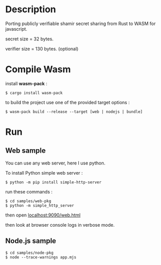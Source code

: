 # Description
Porting publicly verifiable shamir secret sharing from Rust to WASM for javascript.

secret size = 32 bytes.

verifier size = 130 bytes. (optional)

# Compile Wasm

install **wasm-pack**  :
``` shell
$ cargo install wasm-pack
```

to build the project use one of the provided target options : 

``` shell
$ wasm-pack build --release --target [web | nodejs | bundle]
```


# Run

## Web sample
You can use any web server, here I use python.

To install Python simple web server : 
``` shell
$ python -m pip install simple-http-server
```

run these commands : 

``` shell
$ cd samples/web-pkg
$ python -m simple_http_server
```

then open [localhost:9090/web.html](localhost:9090/web.html)

then look at browser console logs in verbose mode.

## Node.js sample

``` shell
$ cd samples/node-pkg
$ node --trace-warnings app.mjs
```
